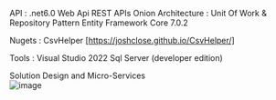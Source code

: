 API : 	.net6.0 Web Api
	REST APIs
     	Onion Architecture : Unit Of Work & Repository Pattern
     	Entity Framework Core 7.0.2

Nugets : CsvHelper [https://joshclose.github.io/CsvHelper/]

Tools : Visual Studio 2022
	Sql Server (developer edition)
	
Solution Design and Micro-Services	
![image](https://user-images.githubusercontent.com/32795188/213842893-96525d07-713b-442e-ba6c-09fa22d1a6dc.png)
